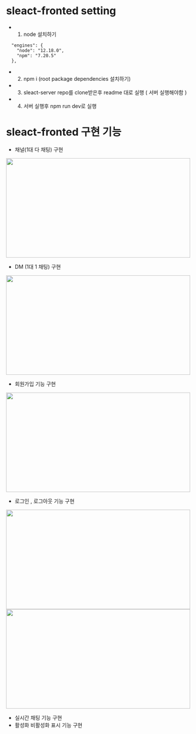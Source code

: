 # sleact-fronted setting
+ 1.   node 설치하기 
```
  "engines": {
    "node": "12.18.0",
    "npm": "7.20.5"
  },
```
+ 2.   npm i (root package dependencies 설치하기)
+ 3.   sleact-server repo를 clone받은후 readme 대로 실행 ( 서버 실행해야함 )
+ 4.   서버 실행후 npm run dev로 실행

# sleact-fronted 구현 기능

- 채널(1대 다 채팅) 구현
<img src="https://user-images.githubusercontent.com/68903200/130878647-1aebdba3-2c58-4151-a957-d04bb35afd87.jpg"  width="500" height="270">

- DM (1대 1 채팅) 구현
<img src="https://user-images.githubusercontent.com/68903200/130879010-73dd8401-e69b-4068-872e-d627dc6aaae0.jpg"  width="500" height="270">

- 회원가입 기능 구현
<img src="https://user-images.githubusercontent.com/68903200/130879033-6cd64e3b-e70f-4ba1-8350-4151bc1b6af1.jpg"  width="500" height="270">

- 로그인 , 로그아웃 기능 구현
<img src="https://user-images.githubusercontent.com/68903200/130879041-a6713919-9889-4c5e-848d-6a2e972476f6.jpg"  width="500" height="270">
<img src="https://user-images.githubusercontent.com/68903200/130879449-cdc2abf3-d461-4f56-9878-8befdf58bec1.jpg"  width="500" height="270">

- 실시간 채팅 기능 구현
- 활성화 비활성화 표시 기능 구현



